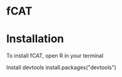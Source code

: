 # fCAT

# Installation

To install fCAT, open R in your terminal

Install devtools
install.packages("devtools")
